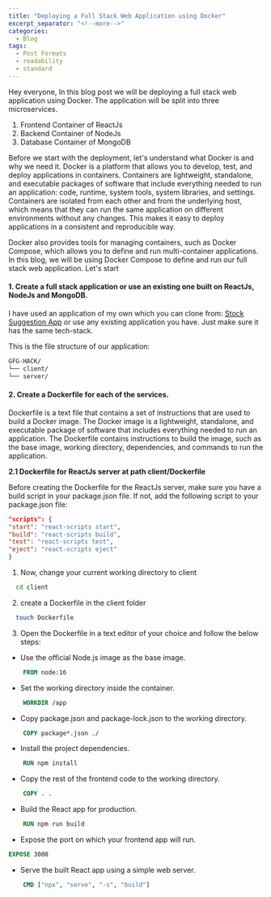 ```yaml
---
title: "Deploying a Full Stack Web Application using Docker"
excerpt_separator: "<!--more-->"
categories:
  - Blog
tags:
  - Post Formats
  - readability
  - standard
---
```


Hey everyone, In this blog post we will be deploying a full stack web application using Docker. The application will be split into three microservices. 

1. Frontend Container of ReactJs 
2. Backend Container of NodeJs
3. Database Container of MongoDB

Before we start with the deployment, let's understand what Docker is and why we need it.
Docker is a platform that allows you to develop, test, and deploy applications in containers. Containers are lightweight, standalone, and executable packages of software that include everything needed to run an application: code, runtime, system tools, system libraries, and settings. Containers are isolated from each other and from the underlying host, which means that they can run the same application on different environments without any changes. This makes it easy to deploy applications in a consistent and reproducible way. 

Docker also provides tools for managing containers, such as Docker Compose, which allows you to define and run multi-container applications. In this blog, we will be using Docker Compose to define and run our full stack web application. Let's start

#### 1. Create a full stack application or use an existing one built on ReactJs, NodeJs and MongoDB.


I have used an application of my own which you can clone from: [Stock Suggestion App](https://github.com/arpitmathur2412/GFG-HACK) or use any existing application you have. Just make sure it has the same tech-stack.

This is the file structure of our application:

```bash
GFG-HACK/
└── client/
└── server/
```

#### 2. Create a Dockerfile for each of the services.

Dockerfile is a text file that contains a set of instructions that are used to build a Docker image. The Docker image is a lightweight, standalone, and executable package of software that includes everything needed to run an application. The Dockerfile contains instructions to build the image, such as the base image, working directory, dependencies, and commands to run the application.


**2.1 Dockerfile for ReactJs server at path client/Dockerfile**

Before creating the Dockerfile for the ReactJs server, make sure you have a build script in your package.json file. If not, add the following script to your package.json file:

```json
"scripts": {
"start": "react-scripts start",
"build": "react-scripts build",
"test": "react-scripts test",
"eject": "react-scripts eject"
}
```


1. Now, change your current working directory to client
```bash 
  cd client
``` 

2. create a Dockerfile in the client folder
```bash
  touch Dockerfile
```
3. Open the Dockerfile in a text editor of your choice and follow the below steps:

  - Use the official Node.js image as the base image.
    
```Dockerfile
    FROM node:16
```

  - Set the working directory inside the container.

````Dockerfile
    WORKDIR /app
````

  - Copy package.json and package-lock.json to the working directory.

````Dockerfile
    COPY package*.json ./
````

  - Install the project dependencies.

````Dockerfile
    RUN npm install
````

  - Copy the rest of the frontend code to the working directory.

````Dockerfile
    COPY . .
````

  - Build the React app for production.

````Dockerfile
    RUN npm run build
````

  - Expose the port on which your frontend app will run.

````Dockerfile
EXPOSE 3000
````

  - Serve the built React app using a simple web server. 

```Dockerfile
    CMD ["npx", "serve", "-s", "build"]
````

